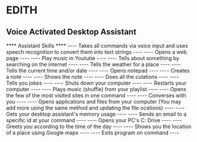 # EDITH
Voice Activated Desktop Assistant 
-----------------------------------------------------------------------------------------------------------------------------------------------------------------------------------
**** Assistant Skills ****
---- Takes all commands via voice input and uses speech recognition to convert them into text strings ----
---- Opens a web page ----
---- Play music in Youtube ---- 
---- Tells about something by searching on the internet ----
---- Tells the weather for a place ----
---- Tells the current time and/or date ----
---- Opens notepad ----
---- Creates a note ----
---- Shows the note ----
---- Does all the culations ----
---- Tells you jokes ---- 
---- Shuts down your computer ----
---- Restarts your computer ----
---- Plays music (shuffle) from your playlist ----
---- Opens the few of the most visited sites in one command ----
---- Converses with you ----
---- Opens applications and files from your computer (You may add more using the same method and updating the file ocations) ----
---- Gets your desktop assistant's memory usage ----
---- Sends an email to a specific id at your command ----
---- Opens your PC's C: Drive ----
---- Greets you according to the time of the day ---- 
---- Shows you the location of a place using Google maps ----
---- Exits program on command ----
